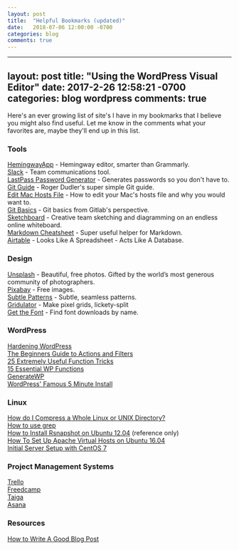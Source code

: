```yaml
---
layout: post
title:  "Helpful Bookmarks (updated)"
date:   2018-07-06 12:00:00 -0700
categories: blog
comments: true
---
```


---
layout: post
title:  "Using the WordPress Visual Editor"
date:   2017-2-26 12:58:21 -0700
categories: blog wordpress
comments: true
---

Here's an ever growing list of site's I have in my bookmarks that I believe you might also find useful. Let me know in the comments what your favorites are, maybe they'll end up in this list.

### Tools

[HemingwayApp](http://hemingwayapp.com/) - Hemingway editor, smarter than Grammarly.  
[Slack](https://slack.com/) - Team communications tool.  
[LastPass Password Generator](https://lastpass.com/generatepassword.php) - Generates passwords so you don't have to.  
[Git Guide](http://rogerdudler.github.io/git-guide/) - Roger Dudler's super simple Git guide.  
[Edit Mac Hosts File](http://www.imore.com/how-edit-your-macs-hosts-file-and-why-you-would-want) - How to edit your Mac's hosts file and why you would want to.  
[Git Basics](https://gitlab.com/help/gitlab-basics/start-using-git.md) - Git basics from Gitlab's perspective.  
[Sketchboard](https://sketchboard.io) - Creative team sketching and diagramming on an endless online whiteboard.  
[Markdown Cheatsheet](https://github.com/adam-p/markdown-here/wiki/Markdown-Cheatsheet) - Super useful helper for Markdown.  
[Airtable](https://airtable.com) - Looks Like A Spreadsheet - Acts Like A Database‎.

### Design

[Unsplash](https://unsplash.com/) - Beautiful, free photos. Gifted by the world’s most generous community of photographers.  
[Pixabay](https://pixabay.com/) - Free images.  
[Subtle Patterns](https://www.toptal.com/designers/subtlepatterns/) - Subtle, seamless patterns.  
[Gridulator](http://gridulator.com/) - Make pixel grids, lickety-split  
[Get the Font](http://www.getthefont.com/) - Find font downloads by name.

### WordPress

[Hardening WordPress](http://codex.wordpress.org/Hardening_WordPress)  
[The Beginners Guide to Actions and Filters](http://code.tutsplus.com/articles/the-beginners-guide-to-wordpress-actions-and-filters--wp-27373)  
[25 Extremely Useful Function Tricks](http://www.wpbeginner.com/wp-tutorials/25-extremely-useful-tricks-for-the-wordpress-functions-file/)  
[15 Essential WP Functions](https://digwp.com/2010/03/wordpress-functions-php-template-custom-functions/)  
[GenerateWP](https://generatewp.com)  
[WordPress' Famous 5 Minute Install](https://codex.wordpress.org/Installing_WordPress#Famous_5-Minute_Install)

### Linux

[How do I Compress a Whole Linux or UNIX Directory?](https://www.cyberciti.biz/faq/how-do-i-compress-a-whole-linux-or-unix-directory/)  
[How to use grep](https://www.cyberciti.biz/faq/howto-use-grep-command-in-linux-unix/)  
[How to Install Rsnapshot on Ubuntu 12.04](https://www.digitalocean.com/community/tutorials/how-to-install-rsnapshot-on-ubuntu-12-04) (reference only)  
[How To Set Up Apache Virtual Hosts on Ubuntu 16.04](https://www.digitalocean.com/community/tutorials/how-to-set-up-apache-virtual-hosts-on-ubuntu-16-04)  
[Initial Server Setup with CentOS 7](https://www.digitalocean.com/community/tutorials/initial-server-setup-with-centos-7)  

### Project Management Systems

[Trello](https://trello.com/)  
[Freedcamp](https://freedcamp.com/)  
[Taiga](https://tree.taiga.io/)  
[Asana](https://app.asana.com/)


### Resources

[How to Write A Good Blog Post](https://blogging.com/blog/how-to-write-good-blog-post/)

